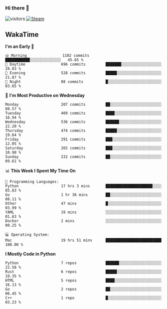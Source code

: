 ### Hi there 👋

![visitors](https://visitor-badge.glitch.me/badge?page_id=zhourunlai)
[![Steam](https://img.shields.io/badge/dynamic/json?url=https%3A%2F%2Fapi.swo.moe%2Fstats%2Fsteamgames%2F76561198285156854&query=count&color=0b1a37&label=Steam&labelColor=134375&logo=steam&suffix=+games&cacheSeconds=3600)](http://steamcommunity.com/profiles/76561198285156854)

## WakaTime
<!--START_SECTION:waka-->
**I'm an Early 🐤** 

```text
🌞 Morning                1102 commits        ███████████░░░░░░░░░░░░░░   45.65 % 
🌆 Daytime                696 commits         ███████░░░░░░░░░░░░░░░░░░   28.83 % 
🌃 Evening                528 commits         █████░░░░░░░░░░░░░░░░░░░░   21.87 % 
🌙 Night                  88 commits          █░░░░░░░░░░░░░░░░░░░░░░░░   03.65 % 
```
📅 **I'm Most Productive on Wednesday** 

```text
Monday                   207 commits         ██░░░░░░░░░░░░░░░░░░░░░░░   08.57 % 
Tuesday                  409 commits         ████░░░░░░░░░░░░░░░░░░░░░   16.94 % 
Wednesday                536 commits         ██████░░░░░░░░░░░░░░░░░░░   22.20 % 
Thursday                 474 commits         █████░░░░░░░░░░░░░░░░░░░░   19.64 % 
Friday                   291 commits         ███░░░░░░░░░░░░░░░░░░░░░░   12.05 % 
Saturday                 265 commits         ███░░░░░░░░░░░░░░░░░░░░░░   10.98 % 
Sunday                   232 commits         ██░░░░░░░░░░░░░░░░░░░░░░░   09.61 % 
```


📊 **This Week I Spent My Time On** 

```text
💬 Programming Languages: 
Python                   17 hrs 3 mins       █████████████████████░░░░   85.83 % 
Go                       1 hr 36 mins        ██░░░░░░░░░░░░░░░░░░░░░░░   08.11 % 
Other                    47 mins             █░░░░░░░░░░░░░░░░░░░░░░░░   03.99 % 
YAML                     19 mins             ░░░░░░░░░░░░░░░░░░░░░░░░░   01.63 % 
Docker                   2 mins              ░░░░░░░░░░░░░░░░░░░░░░░░░   00.25 % 

💻 Operating System: 
Mac                      19 hrs 51 mins      █████████████████████████   100.00 % 
```

**I Mostly Code in Python** 

```text
Python                   7 repos             ██████░░░░░░░░░░░░░░░░░░░   22.58 % 
Rust                     6 repos             █████░░░░░░░░░░░░░░░░░░░░   19.35 % 
HTML                     5 repos             ████░░░░░░░░░░░░░░░░░░░░░   16.13 % 
Go                       2 repos             ██░░░░░░░░░░░░░░░░░░░░░░░   06.45 % 
C++                      1 repo              █░░░░░░░░░░░░░░░░░░░░░░░░   03.23 % 
```




<!--END_SECTION:waka-->
